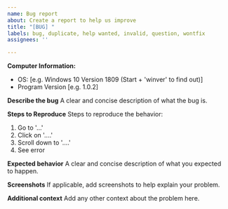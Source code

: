 ```yaml
---
name: Bug report
about: Create a report to help us improve
title: "[BUG] "
labels: bug, duplicate, help wanted, invalid, question, wontfix
assignees: ''

---
```


**Computer Information:**
 - OS: [e.g. Windows 10 Version 1809 (Start + 'winver' to find out)]
 - Program Version [e.g. 1.0.2]

**Describe the bug**
A clear and concise description of what the bug is.

**Steps to Reproduce**
Steps to reproduce the behavior:
1. Go to '...'
2. Click on '....'
3. Scroll down to '....'
4. See error

**Expected behavior**
A clear and concise description of what you expected to happen.

**Screenshots**
If applicable, add screenshots to help explain your problem.

**Additional context**
Add any other context about the problem here.
